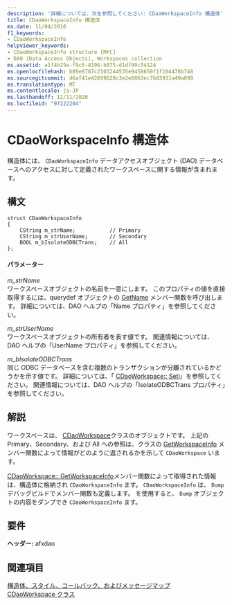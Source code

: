 ```yaml
---
description: '詳細については、次を参照してください: CDaoWorkspaceInfo 構造体'
title: CDaoWorkspaceInfo 構造体
ms.date: 11/04/2016
f1_keywords:
- CDaoWorkspaceInfo
helpviewer_keywords:
- CDaoWorkspaceInfo structure [MFC]
- DAO (Data Access Objects), Workspaces collection
ms.assetid: a1f4b25e-f9c6-4196-b075-d1df99c54124
ms.openlocfilehash: b89e8787c2103244535e9458650f1f104478b748
ms.sourcegitcommit: d6af41e42699628c3e2e6063ec7b03931a49a098
ms.translationtype: MT
ms.contentlocale: ja-JP
ms.lasthandoff: 12/11/2020
ms.locfileid: "97222204"
---
```

# <a name="cdaoworkspaceinfo-structure"></a>CDaoWorkspaceInfo 構造体

構造体には、 `CDaoWorkspaceInfo` データアクセスオブジェクト (DAO) データベースへのアクセスに対して定義されたワークスペースに関する情報が含まれます。

## <a name="syntax"></a>構文

```
struct CDaoWorkspaceInfo
{
    CString m_strName;           // Primary
    CString m_strUserName;       // Secondary
    BOOL m_bIsolateODBCTrans;    // All
};
```

#### <a name="parameters"></a>パラメーター

*m_strName*<br/>
ワークスペースオブジェクトの名前を一意にします。 このプロパティの値を直接取得するには、querydef オブジェクトの [GetName](../../mfc/reference/cdaoquerydef-class.md#getname) メンバー関数を呼び出します。 詳細については、DAO ヘルプの「Name プロパティ」を参照してください。

*m_strUserName*<br/>
ワークスペースオブジェクトの所有者を表す値です。 関連情報については、DAO ヘルプの「UserName プロパティ」を参照してください。

*m_bIsolateODBCTrans*<br/>
同じ ODBC データベースを含む複数のトランザクションが分離されているかどうかを示す値です。 詳細については、「 [CDaoWorkspace:: Seti](../../mfc/reference/cdaoworkspace-class.md#setisolateodbctrans)」を参照してください。 関連情報については、DAO ヘルプの「IsolateODBCTrans プロパティ」を参照してください。

## <a name="remarks"></a>解説

ワークスペースは、 [CDaoWorkspace](../../mfc/reference/cdaoworkspace-class.md)クラスのオブジェクトです。 上記の Primary、Secondary、および All への参照は、クラスの [GetWorkspaceInfo](../../mfc/reference/cdaoworkspace-class.md#getworkspaceinfo) メンバー関数によって情報がどのように返されるかを示して `CDaoWorkspace` います。

[CDaoWorkspace:: GetWorkspaceInfo](../../mfc/reference/cdaoworkspace-class.md#getworkspaceinfo)メンバー関数によって取得された情報は、構造体に格納され `CDaoWorkspaceInfo` ます。 `CDaoWorkspaceInfo` は、 `Dump` デバッグビルドでメンバー関数も定義します。 を使用すると、 `Dump` オブジェクトの内容をダンプでき `CDaoWorkspaceInfo` ます。

## <a name="requirements"></a>要件

**ヘッダー:** afxdao

## <a name="see-also"></a>関連項目

[構造体、スタイル、コールバック、およびメッセージマップ](../../mfc/reference/structures-styles-callbacks-and-message-maps.md)<br/>
[CDaoWorkspace クラス](../../mfc/reference/cdaoworkspace-class.md)
